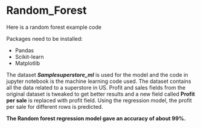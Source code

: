 # Random_Forest
Here is a random forest example code

Packages need to be installed:
* Pandas
* Scikit-learn
* Matplotlib

The dataset ***Samplesuperstore_ml*** is used for the model and the code in jupyter notebook is the machine learning code used.
The dataset contains all the data related to a superstore in US. Profit and sales fields from the original dataset is tweaked to get better results and a new field called **Profit per sale** is replaced with profit field. Using the regression model, the profit per sale for different rows is predicted.

**The Random forest regression model gave an accuracy of about 99%.**
